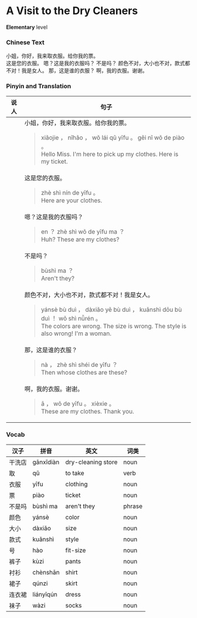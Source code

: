 # A Visit to the Dry Cleaners
**Elementary** level
### Chinese Text
小姐，你好，我来取衣服。给你我的票。<br />这是您的衣服。
嗯？这是我的衣服吗？
不是吗？
颜色不对，大小也不对，款式都不对！我是女人。
那，这是谁的衣服？
啊，我的衣服。谢谢。

### Pinyin and Translation
|说人|句子|
|----|----|
||小姐，你好，我来取衣服。给你我的票。<blockquote>xiǎojie ， nǐhǎo ， wǒ lái qǔ yīfu 。 gěi nǐ wǒ de piào 。<br />Hello Miss. I'm here to pick up my clothes. Here is my ticket.</blockquote>|
||这是您的衣服。<blockquote>zhè shì nín de yīfu 。<br />Here are your clothes.</blockquote>|
||嗯？这是我的衣服吗？<blockquote>en ？ zhè shì wǒ de yīfu ma ？<br />Huh? These are my clothes?</blockquote>|
||不是吗？<blockquote>bùshì ma ？<br />Aren't they?</blockquote>|
||颜色不对，大小也不对，款式都不对！我是女人。<blockquote>yánsè bù duì ， dàxiǎo yě bù duì ， kuǎnshì dōu bù duì ！ wǒ shì nǚrén 。<br />The colors are wrong. The size is wrong. The style is also wrong! I'm a woman.</blockquote>|
||那，这是谁的衣服？<blockquote>nà ， zhè shì shéi de yīfu ？<br />Then whose clothes are these?</blockquote>|
||啊，我的衣服。谢谢。<blockquote>ā ， wǒ de yīfu 。 xièxie 。<br />These are my clothes. Thank you.</blockquote>|
### Vocab
|汉子|拼音|英文|词类|
|----|----|----|----|
|干洗店|gānxǐdiàn|dry-cleaning store|noun|
|取|qǔ|to take|verb|
|衣服|yīfu|clothing|noun|
|票|piào|ticket|noun|
|不是吗|bùshì ma|aren't they|phrase|
|颜色|yánsè|color|noun|
|大小|dàxiǎo|size|noun|
|款式|kuǎnshì|style|noun|
|号|hào|fit-size|noun|
|裤子|kùzi|pants|noun|
|衬衫|chènshān|shirt|noun|
|裙子|qúnzi|skirt|noun|
|连衣裙|liányīqún|dress|noun|
|袜子|wàzi|socks|noun|